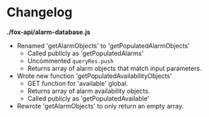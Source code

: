 # Changelog

**./fox-api/alarm-database.js**
* Renamed 'getAlarmObjects' to 'getPopulatedAlarmObjects'
	* Called publicly as 'getPopulatedAlarms'
	* Uncommented `queryRes.push`
	* Returns array of alarm objects that match input parameters.
* Wrote new function 'getPopulatedAvailabilityObjects'
	* GET function for 'available' global.
	* Returns array of alarm availability objects.
	* Called publicly as 'getPopulatedAvailable'
* Rewrote 'getAlarmObjects' to only return an empty array.
